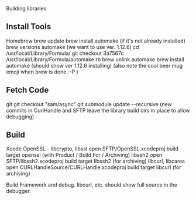 Building libraries

## Install Tools

Homebrew
	brew update
	brew install automake (if it's not already installed)
	brew versions automake (we want to use ver. 1.12.6)
	cd /usr/local/Library/Formula/
	git checkout 3a7567c /usr/local/Library/Formula/automake.rb
	brew unlink automake
	brew install automake (should show ver 1.12.6 installing)
	(also note the cool beer mug emoji when brew is done :-P )



## Fetch Code

git
	git checkout "sam/async"
	git submodule update --recursive
		(new commits in CurlHandle and SFTP leave the library build dirs in place to allow debugging)

## Build
		 
Xcode
	OpenSSL - libcrypto, libssl
		open SFTP/OpenSSL.xcodeproj
		build target openssl   (with Product / Build For / Archiving)
	libssh2
		open SFTP/libssh2.xcodeproj
		build target libssh2   (for archiving)
	libcurl, libcares
		open CURLHandleSource/CURLHandle.xcodeproj
		build target libcurl   (for archiving)

Build Framework and debug. libcurl, etc. should show full source in the debugger.